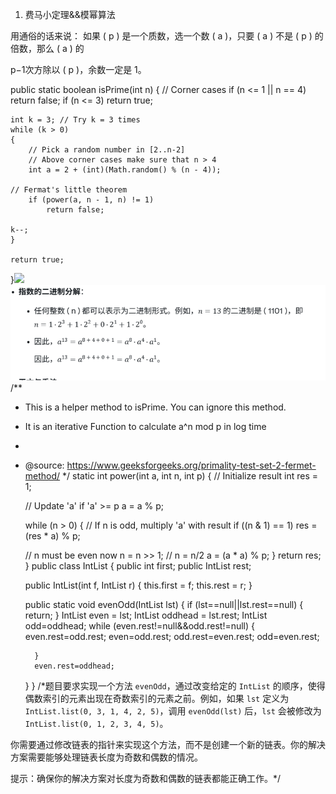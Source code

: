 1. 费马小定理&&模幂算法

用通俗的话来说：
如果 ( p ) 是一个质数，选一个数 ( a )，只要 ( a ) 不是 ( p ) 的倍数，那么 ( a ) 的

p−1次方除以 ( p )，余数一定是 1。

public static boolean isPrime(int n) {
    // Corner cases
    if (n <= 1 || n == 4) return false;
    if (n <= 3) return true;

    int k = 3; // Try k = 3 times
    while (k > 0)
    {
        // Pick a random number in [2..n-2]
        // Above corner cases make sure that n > 4
        int a = 2 + (int)(Math.random() % (n - 4));

    // Fermat's little theorem
        if (power(a, n - 1, n) != 1)
            return false;

    k--;
    }

    return true;
}![](file:///C:\Users\ASUS\AppData\Local\Temp\ksohtml36312\wps1.jpg)![1751555301002](image/01/1751555301002.png)
/**

* This is a helper method to isPrime. You can ignore this method.
* It is an iterative Function to calculate a^n mod p in log time
* 
* @source: https://www.geeksforgeeks.org/primality-test-set-2-fermet-method/
  */
  static int power(int a, int n, int p)
  {
  // Initialize result
  int res = 1;

  // Update 'a' if 'a' >= p
  a = a % p;

  while (n > 0)
  {
  // If n is odd, multiply 'a' with result
  if ((n & 1) == 1)
  res = (res * a) % p;

  // n must be even now
  n = n >> 1; // n = n/2
  a = (a * a) % p;
  }
  return res;
  }
public class IntList {
    public int first;
    public IntList rest;

    public IntList(int f, IntList r) {
        this.first = f;
        this.rest = r;
    }

    public static void evenOdd(IntList lst) {
        if (lst==null||lst.rest==null) {
            return;
        }
        IntList even = lst;
        IntList oddhead = lst.rest;
        IntList odd=oddhead;
        while (even.rest!=null&&odd.rest!=null) {
            even.rest=odd.rest;
            even=odd.rest;
            odd.rest=even.rest;
            odd=even.rest;

        }
        even.rest=oddhead;

    }
}
/*题目要求实现一个方法 `evenOdd`，通过改变给定的 `IntList` 的顺序，使得偶数索引的元素出现在奇数索引的元素之前。例如，如果
`lst` 定义为 `IntList.list(0, 3, 1, 4, 2, 5)`，调用 `evenOdd(lst)` 后，`lst` 会被修改为 `IntList.list(0, 1, 2, 3, 4, 5)`。

你需要通过修改链表的指针来实现这个方法，而不是创建一个新的链表。你的解决方案需要能够处理链表长度为奇数和偶数的情况。

提示：确保你的解决方案对长度为奇数和偶数的链表都能正确工作。*/
